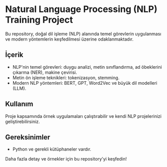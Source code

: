 # Natural Language Processing (NLP) Training Project

Bu repository, doğal dil işleme (NLP) alanında temel görevlerin uygulanması ve modern yöntemlerin keşfedilmesi üzerine odaklanmaktadır.

## İçerik

- NLP'nin temel görevleri: duygu analizi, metin sınıflandırma, ad öbeklerini çıkarma (NER), makine çevirisi.
- Metin ön işleme teknikleri: tokenizasyon, stemming.
- Modern NLP yöntemleri: BERT, GPT, Word2Vec ve büyük dil modelleri (LLM).

## Kullanım

Proje kapsamında örnek uygulamaları çalıştırabilir ve kendi NLP projelerinizi geliştirebilirsiniz.

## Gereksinimler

- Python ve gerekli kütüphaneler vardır.

Daha fazla detay ve örnekler için bu repository'yi keşfedin!
